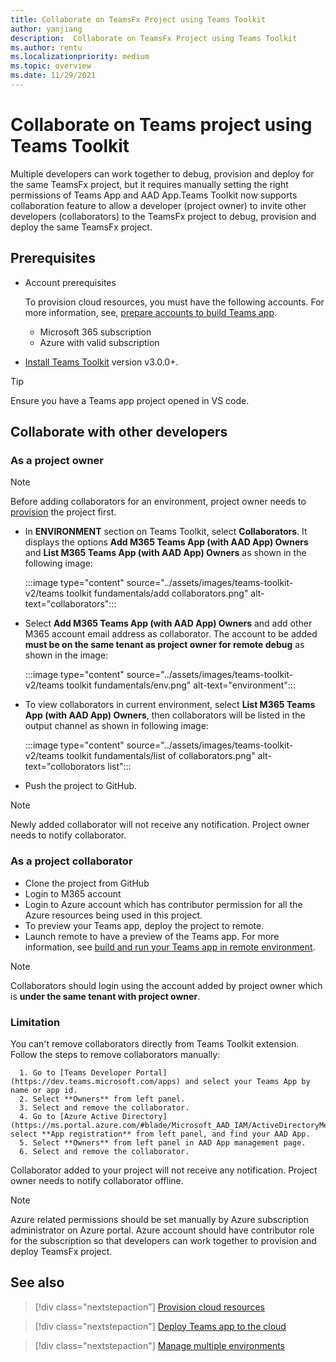 ```yaml
---
title: Collaborate on TeamsFx Project using Teams Toolkit
author: yanjiang
description:  Collaborate on TeamsFx Project using Teams Toolkit
ms.author: rentu
ms.localizationpriority: medium
ms.topic: overview
ms.date: 11/29/2021
---
```


# Collaborate on Teams project using Teams Toolkit

Multiple developers can work together to debug, provision and deploy for the same TeamsFx project, but it requires manually setting the right permissions of Teams App and AAD App.Teams Toolkit now supports collaboration feature to allow a developer (project owner) to invite other developers (collaborators) to the TeamsFx project to debug, provision and deploy the same TeamsFx project.

## Prerequisites

* Account prerequisites

    To provision cloud resources, you must have the following accounts. For more information, see, [prepare accounts to build Teams app](accounts.md).

    * Microsoft 365 subscription
    * Azure with valid subscription

* [Install Teams Toolkit](https://marketplace.visualstudio.com/items?itemName=TeamsDevApp.ms-teams-vscode-extension) version v3.0.0+.

> [!TIP]
> Ensure you have a Teams app project opened in VS code.

## Collaborate with other developers

### As a project owner

> [!NOTE]
> Before adding collaborators for an environment, project owner needs to [provision](provision.md) the project first.

* In **ENVIRONMENT** section on Teams Toolkit, select **Collaborators**. It displays the options **Add M365 Teams App (with AAD App) Owners** and **List M365 Teams App (with AAD App) Owners** as shown in the following image:

  :::image type="content" source="../assets/images/teams-toolkit-v2/teams toolkit fundamentals/add collaborators.png" alt-text="collaborators":::

* Select **Add M365 Teams App (with AAD App) Owners** and add other M365 account email address as collaborator. The account to be added **must be on the same tenant as project owner for remote debug** as shown in the image:

  :::image type="content" source="../assets/images/teams-toolkit-v2/teams toolkit fundamentals/env.png" alt-text="environment":::

* To view collaborators in current environment, select **List M365 Teams App (with AAD App) Owners**, then collaborators will be listed in the output channel as shown in following image:

  :::image type="content" source="../assets/images/teams-toolkit-v2/teams toolkit fundamentals/list of collaborators.png" alt-text="colloborators list":::

* Push the project to GitHub.

> [!NOTE]
> Newly added collaborator will not receive any notification. Project owner needs to notify collaborator.

### As a project collaborator

* Clone the project from GitHub
* Login to M365 account
* Login to Azure account which has contributor permission for all the Azure resources being used in this project.
* To preview your Teams app, deploy the project to remote.
* Launch remote to have a preview of the Teams app. 
For more information, see [build and run your Teams app in remote environment](/microsoftteams/platform/sbs-gs-javascript?tabs=vscode%2Cvsc%2Cviscode%2Cvcode&tutorial-step=3&branch).

> [!NOTE]
> Collaborators should login using the account added by project owner which is **under the same tenant with project owner**.

### Limitation

You can't remove collaborators directly from Teams Toolkit extension. Follow the steps to remove collaborators manually:

      1. Go to [Teams Developer Portal](https://dev.teams.microsoft.com/apps) and select your Teams App by name or app id.
      2. Select **Owners** from left panel.
      3. Select and remove the collaborator.
      4. Go to [Azure Active Directory](https://ms.portal.azure.com/#blade/Microsoft_AAD_IAM/ActiveDirectoryMenuBlade/RegisteredApps), select **App registration** from left panel, and find your AAD App.
      5. Select **Owners** from left panel in AAD App management page.
      6. Select and remove the collaborator.

Collaborator added to your project will not receive any notification. Project owner needs to notify collaborator offline.

> [!NOTE]
> Azure related permissions should be set manually by Azure subscription administrator on Azure portal. Azure account should have contributor role for the subscription so that developers can work together to provision and deploy TeamsFx project.

## See also

> [!div class="nextstepaction"]
> [Provision cloud resources](provision.md)

> [!div class="nextstepaction"]
> [Deploy Teams app to the cloud](deploy.md)

> [!div class="nextstepaction"]
> [Manage multiple environments](TeamsFx-multi-env.md)
